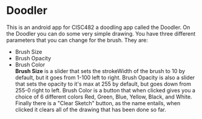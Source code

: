 # Doodler
This is an android app for CISC482 a doodling app called the Doodler.
On the Doodler you can do some very simple drawing.
You have three different parameters that you can change for the brush. 
They are:
- Brush Size
- Brush Opacity
- Brush Color  
**Brush Size** is a slider that sets the strokeWidth of the brush to 10 by default, but it goes from 1-100 left to right.
Brush Opacity is also a slider that sets the opacity to it's max at 255 by default, but goes down from 255-0 right to left.
Brush Color is a button that when clicked gives you a choice of 6 different colors Red, Green, Blue, Yellow, Black, and White.
Finally there is a "Clear Sketch" button, as the name entails, when clicked it clears all of the drawing that has been done so far.
